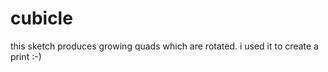 cubicle
=======

this sketch produces growing quads which are rotated. i used it to create a print :-)